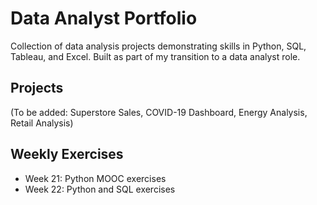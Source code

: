 # Data Analyst Portfolio
Collection of data analysis projects demonstrating skills in Python, SQL, Tableau, and Excel. Built as part of my transition to a data analyst role.

## Projects
(To be added: Superstore Sales, COVID-19 Dashboard, Energy Analysis, Retail Analysis)

## Weekly Exercises
- Week 21: Python MOOC exercises
- Week 22: Python and SQL exercises

